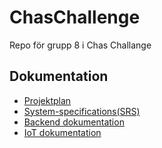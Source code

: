 # ChasChallenge

Repo för grupp 8 i Chas Challange

## Dokumentation

- [Projektplan](docs/ProjektPlan.md)
- [System-specifications(SRS)](docs/Specifications.md)
- [Backend dokumentation](backend/README.md)
- [IoT dokumentation](IoT/README.md)

